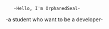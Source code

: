        -Hello, I'm OrphanedSeal-
-a student who want to be a developer-

<!---
OrphanedSeal/OrphanedSeal is a ✨ special ✨ repository because its `README.md` (this file) appears on your GitHub profile.
You can click the Preview link to take a look at your changes.
--->
